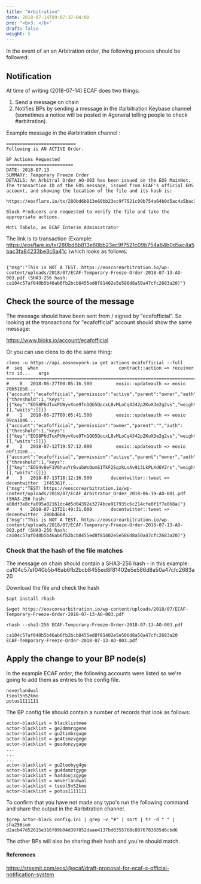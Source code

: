 ```yaml
---
title: "Arbitration"
date: 2018-07-14T09:07:37-04:00
pre: "<b>3. </b>"
draft: false
weight: 5
---
```


In the event of an an Arbitration order, the following process should be followed: 

## Notification 

At time of writing (2018-07-14) ECAF does two things:
1. Send a message on chain 
2. Notifies BPs by sending a message in the #arbitration Keybase channel (sometimes a notice will be posted in #general telling people to check #arbitration).

Example message in the #arbitration channel :
```
==========================
Following is AN ACTIVE Order.

BP Actions Requested
=========================
DATE: 2018-07-13
SUMMARY: Temporary Freeze Order
DETAILS: An Arbitral Order AO-003 has been issued on the EOS MainNet. The transaction ID of the EOS message, issued from ECAF's official EOS account, and showing the location of the file and its hash is:
​
https://eosflare.io/tx/280bd6b813e60bb23ec9f7521c09b754a64b0d5ac4a5bac3fa84233be3c6a41c
​
Block Producers are requested to verify the file and take the appropriate actions.
​
Moti Tabulo, as ECAF Interim Administrator
```

The link is to transaction (Example: https://eosflare.io/tx/280bd6b813e60bb23ec9f7521c09b754a64b0d5ac4a5bac3fa84233be3c6a41c )which looks as follows:

```

{"msg":"This is NOT A TEST. https://eoscorearbitration.io/wp-content/uploads/2018/07/ECAF-Temporary-Freeze-Order-2018-07-13-AO-003.pdf (SHA3-256 hash: ca104c57af040b5b46ab6fb2bcb8455ed8f81402e5e586d8a50a47cfc2683a20)"}
```

## Check the source of the message

The message should have been sent from / signed by "ecafofficial". So looking at the transactions for "ecafofficial" account should show the same message:  

https://www.bloks.io/account/ecafofficial   

Or you can use cleos to do the same thing:

```
cleos -u https://api.eosnewyork.io get actions ecafofficial --full
#  seq  when                              contract::action => receiver      trx id...   args
================================================================================================================
#    0   2018-06-27T00:05:16.500         eosio::updateauth => eosio         70b510b8...
{"account":"ecafofficial","permission":"active","parent":"owner","auth":{"threshold":1,"keys":[{"key":"EOS8P6dTuxPUWyvXoe9Tn1QG5QocxL8vMLoCq4J42p2KuX3e2g2vs","weight":1}],"accounts":[],"waits":[]}}
#    1   2018-06-27T00:05:41.500         eosio::updateauth => eosio         99ca1046...
{"account":"ecafofficial","permission":"owner","parent":"","auth":{"threshold":1,"keys":[{"key":"EOS8P6dTuxPUWyvXoe9Tn1QG5QocxL8vMLoCq4J42p2KuX3e2g2vs","weight":1}],"accounts":[],"waits":[]}}
#    2   2018-07-12T19:57:12.000         eosio::updateauth => eosio         e0f131e0...
{"account":"ecafofficial","permission":"active","parent":"owner","auth":{"threshold":1,"keys":[{"key":"EOS4v8eF1V6huuYrBvubWsQumS1TkF2SqzkLsAv9i3LkPLXd6V2rs","weight":1}],"accounts":[],"waits":[]}}
#    3   2018-07-13T18:12:16.500       decentwitter::tweet => decentwitter  1f45361f...
{"msg":"TEST! https://eoscorearbitration.io/wp-content/uploads/2018/07/ECAF_Arbitrator_Order_2018-06-19-AO-001.pdf (SHA3-256 hash: a80df3e8cfa895a02161dc4d5d04392e3274bce917935c6c214cfe0f1f7e868a)"}
#    4   2018-07-13T21:49:31.000       decentwitter::tweet => decentwitter  280bd6b8...
{"msg":"This is NOT A TEST. https://eoscorearbitration.io/wp-content/uploads/2018/07/ECAF-Temporary-Freeze-Order-2018-07-13-AO-003.pdf (SHA3-256 hash: ca104c57af040b5b46ab6fb2bcb8455ed8f81402e5e586d8a50a47cfc2683a20)"}
```


### Check that the hash of the file matches 

The message on chain should contain a SHA3-256 hash - in this example: ca104c57af040b5b46ab6fb2bcb8455ed8f81402e5e586d8a50a47cfc2683a20

Download the file and check the hash

```
$apt install rhash

$wget https://eoscorearbitration.io/wp-content/uploads/2018/07/ECAF-Temporary-Freeze-Order-2018-07-13-AO-003.pdf

rhash --sha3-256 ECAF-Temporary-Freeze-Order-2018-07-13-AO-003.pdf

ca104c57af040b5b46ab6fb2bcb8455ed8f81402e5e586d8a50a47cfc2683a20  ECAF-Temporary-Freeze-Order-2018-07-13-AO-003.pdf
```

## Apply the change to your BP node(s)

In the example ECAF order, the following accounts were listed so we're going to add them as entries to the config file. 

```
neverlandwal
tseol5n52kmo
potus1111111
```

The BP config file should contain a number of records that look as follows: 

```
actor-blacklist = blacklistmee
actor-blacklist = ge2dmmrqgene
actor-blacklist = gu2timbsguge
actor-blacklist = ge4tsmzvgege
actor-blacklist = gezdonzygage
...
...
...
actor-blacklist = gu2teobyg4ge
actor-blacklist = gu4damztgyge
actor-blacklist = ha4doojzgyge
actor-blacklist = neverlandwal
actor-blacklist = tseol5n52kmo
actor-blacklist = potus1111111
```

To confirm that you have not made any typo's run the following command and share the output in the #arbitration channel. 

```
$grep actor-black config.ini | grep -v "#" | sort | tr -d " " | sha256sum
d2acb47d52615e316f89b04d397852daae4137bd0355768c8876783885d6cbd6
```

The other BPs will also be sharing their hash and you're should match. 




#### References 

https://steemit.com/eos/@ecaf/draft-proposal-for-ecaf-s-official-notification-system
